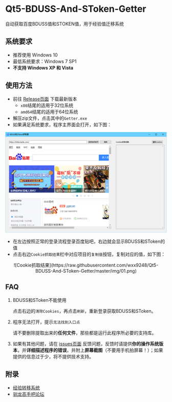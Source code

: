 
# Qt5-BDUSS-And-SToken-Getter

自动获取百度BDUSS值和STOKEN值，用于经验值迁移系统

## 系统要求
* 推荐使用 Windows 10
* 最低系统要求：Windows 7 SP1
* **不支持 Windows XP 和 Vista**
 
## 使用方法
* 前往 [Release页面](https://github.com/wxx9248/Qt5-BDUSS-And-SToken-Getter/releases) 下载最新版本
	* `x86`结尾的适用于32位系统
	* `amd64`结尾的适用于64位系统
* 解压zip文件，点击其中的`Getter.exe`
* 如果满足系统要求，程序主界面会打开，如下图：

![主界面](https://raw.githubusercontent.com/wxx9248/Qt5-BDUSS-And-SToken-Getter/master/img/00.png)
* 在左边按照正常的登录流程登录百度贴吧，右边就会显示BDUSS和SToken的值
* 点击右边`Cookie抓取结果`栏中对应项目的`复制值`按钮，复制对应的值，如下图：

<center>![Cookie抓取结果](https://raw.githubusercontent.com/wxx9248/Qt5-BDUSS-And-SToken-Getter/master/img/01.png)</center>

## FAQ
1. BDUSS和SToken不能使用

	 点击右边的`清除Cookies`，再点击`刷新`，重新登录获取BDUSS和SToken。
	 
2. 程序无法打开，提示`无法找到入口点`

	请不要删除提取出来的**任何文件**，那些都是运行此程序所必要的支持库。
	
3. 如果有其他问题，请在 [issues页面](https://github.com/wxx9248/Qt5-BDUSS-And-SToken-Getter/issues) 反馈问题，反馈时请提供**你的操作系统版本**，并**详细描述程序的错误**，并附上**屏幕截图**（不要用手机拍屏幕！）；如果提供的信息过于少，将不提供技术支持。

## 附录
* [经验转移系统](https://exptransfer.wxx9248.tk:8443/)
* [驯龙高手吧论坛](https://www.httydbar.com/)
